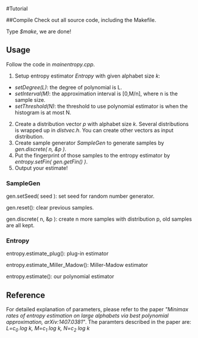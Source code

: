 #Tutorial

##Compile
Check out all source code, including the Makefile.

Type *$make*, we are done!


## Usage
Follow the code in *mainentropy.cpp*.


1. Setup entropy estimator *Entropy* with given alphabet size *k*: 
  * *setDegree(L)*: the degree of polynomial is L.
  * *setInterval(M)*: the approximation interval is [0,M/n], where n is the sample size.
  * *setThreshold(N)*: the threshold to use polynomial estimator is when the histogram is at most N.
2. Create a distribution vector *p* with alphabet size *k*.
Several distributions is wrapped up in *distvec.h*.
You can create other vectors as input distribution.
3. Create sample generator *SampleGen* to generate samples by *gen.discrete( n, &p )*.
4. Put the fingerprint of those samples to the entropy estimator by *entropy.setFin( gen.getFin() )*.
5. Output your estimate!

### SampleGen
gen.setSeed( seed ): set seed for random number generator.

gen.reset(): clear previous samples.

gen.discrete( n, &p ): create n more samples with distribution p, old samples are all kept.


### Entropy
entropy.estimate_plug(): plug-in estimator

entropy.estimate\_Miller\_Madow(): Miller-Madow estimator

entropy.estimate(): our polynomial estimator



## Reference
For detailed explanation of parameters, please refer to the paper *"Minimax rates of entropy estimation on large alphabets via best polynomial approximation, arXiv:1407.0381"*.
The paramters described in the paper are: *L=c<sub>0</sub> log k, M=c<sub>1</sub> log k, N=c<sub>2</sub> log k*